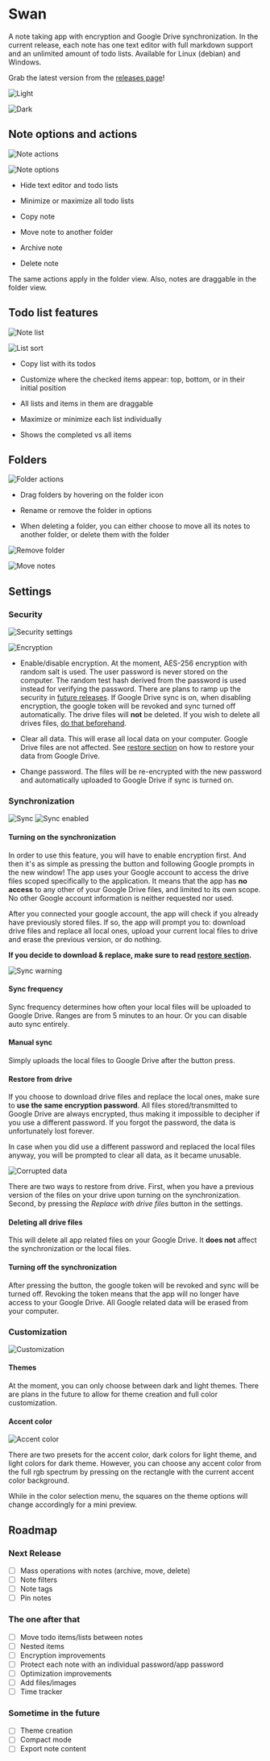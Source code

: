 # Swan
 A note taking app with encryption and Google Drive synchronization.
 In the current release, each note has one text editor with full markdown support and an unlimited amount of todo lists.
 Available for Linux (debian) and Windows.
 
 Grab the latest version from the [releases page](https://github.com/kairome/swan/releases)!

![Light](../assets/assets/app-light.png)

![Dark](../assets/assets/app-dark.png)

## Note options and actions

![Note actions](../assets/assets/note-actions.png)

![Note options](../assets/assets/note-options.png)

- Hide text editor and todo lists

- Minimize or maximize all todo lists

- Copy note

- Move note to another folder

- Archive note

- Delete note

The same actions apply in the folder view. Also, notes are draggable in the folder view.


## Todo list features

![Note list](../assets/assets/note-list.png)

![List sort](../assets/assets/notes-list-sort.jpg)

- Copy list with its todos

- Customize where the checked items appear: top, bottom, or in their initial position

- All lists and items in them are draggable

- Maximize or minimize each list individually

- Shows the completed vs all items


## Folders

![Folder actions](../assets/assets/folder-actions.png)

- Drag folders by hovering on the folder icon

- Rename or remove the folder in options

- When deleting a folder, you can either choose to move all its notes to another folder, or delete them with the folder

![Remove folder](../assets/assets/folder-remove.png)

![Move notes](../assets/assets/notes-move.png)

## Settings

### Security

![Security settings](../assets/assets/settings-security.png)

![Encryption](../assets/assets/settings-encrypted.png)

- Enable/disable encryption. At the moment, AES-256 encryption with random salt is used. The user password is never stored on the computer. The random test hash derived from the password is used instead for verifying the password. There are plans to ramp up the security in [future releases](#roadmap).
If Google Drive sync is on, when disabling encryption, the google token will be revoked and sync turned off automatically. The drive files will **not** be deleted. If you wish to delete all drives files, [do that beforehand](#deleting-all-drive-files).

- Clear all data. This will erase all local data on your computer. Google Drive files are not affected. See [restore section](#restore-from-drive) on how to restore your data from Google Drive.

- Change password. The files will be re-encrypted with the new password and automatically uploaded to Google Drive if sync is turned on.


### Synchronization

![Sync](../assets/assets/sync.png)
![Sync enabled](../assets/assets/sync-enabled.png)

#### Turning on the synchronization

In order to use this feature, you will have to enable encryption first. And then it's as simple as pressing the button and following Google prompts in the new window! The app uses your Google account to access the drive files scoped specifically to the application. It means that the app has **no access** to any other of your Google Drive files, and limited to its own scope. No other Google account information is neither requested nor used.

After you connected your google account, the app will check if you already have previously stored files. If so, the app will prompt you to: download drive files and replace all local ones, upload your current local files to drive and erase the previous version, or do nothing.

**If you decide to download & replace, make sure to read [restore section](#restore-from-drive).**

![Sync warning](../assets/assets/sync-warning.png)


#### Sync frequency

Sync frequency determines how often your local files will be uploaded to Google Drive. Ranges are from 5 minutes to an hour. Or you can disable auto sync entirely.

#### Manual sync

Simply uploads the local files to Google Drive after the button press.

#### Restore from drive

If you choose to download drive files and replace the local ones, make sure to **use the same encryption password**. All files stored/transmitted to Google Drive are always encrypted, thus making it impossible to decipher if you use a different password. If you forgot the password, the data is unfortunately lost forever.

In case when you did use a different password and replaced the local files anyway, you will be prompted to clear all data, as it became unusable.

![Corrupted data](../assets/assets/corrupted-data.png)

There are two ways to restore from drive. First, when you have a previous version of the files on your drive upon turning on the synchronization.
Second, by pressing the *Replace with drive files* button in the settings.

#### Deleting all drive files

This will delete all app related files on your Google Drive. It **does not** affect the synchronization or the local files.

#### Turning off the synchronization

After pressing the button, the google token will be revoked and sync will be turned off. Revoking the token means that the app will no longer have access to your Google Drive. All Google related data will be erased from your computer.


### Customization

![Customization](../assets/assets/customization.png)

#### Themes
At the moment, you can only choose between dark and light themes. There are plans in the future to allow for theme creation and full color customization.

#### Accent color

![Accent color](../assets/assets/customization-accent.png)

There are two presets for the accent color, dark colors for light theme, and light colors for dark theme. However, you can choose any accent color from the full rgb spectrum by pressing on the rectangle with the current accent color background.

While in the color selection menu, the squares on the theme options will change accordingly for a mini preview.

## Roadmap

### Next Release

- [ ] Mass operations with notes (archive, move, delete)
- [ ] Note filters
- [ ] Note tags
- [ ] Pin notes

### The one after that

- [ ] Move todo items/lists between notes
- [ ] Nested items
- [ ] Encryption improvements
- [ ] Protect each note with an individual password/app password
- [ ] Optimization improvements
- [ ] Add files/images
- [ ] Time tracker

### Sometime in the future

- [ ] Theme creation
- [ ] Compact mode
- [ ] Export note content
